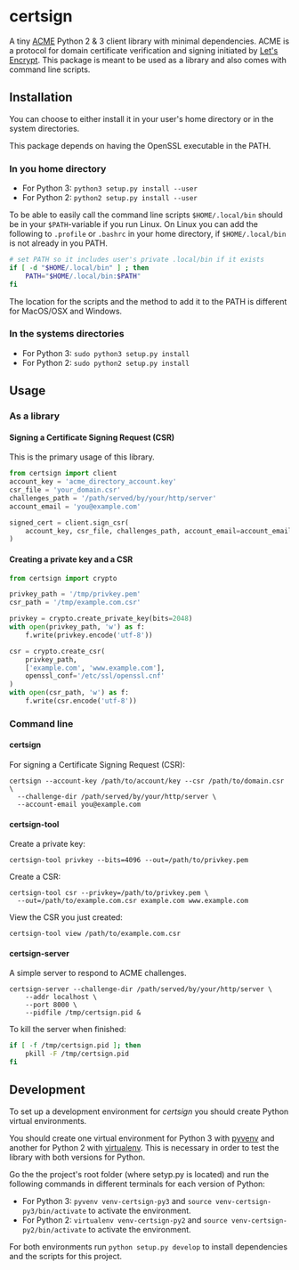 certsign
========

A tiny [ACME][acme_spec] Python 2 &amp; 3 client library with minimal dependencies. ACME is a
protocol for domain certificate verification and signing initiated by [Let's Encrypt][letsencrypt].
This package is meant to be used as a library and also comes with command line scripts.

Installation
------------

You can choose to either install it in your user's home directory or in the system directories.

This package depends on having the OpenSSL executable in the PATH.

### In you home directory
- For Python 3: `python3 setup.py install --user`
- For Python 2: `python2 setup.py install --user`

To be able to easily call the command line scripts `$HOME/.local/bin` should be in your
`$PATH`-variable if you run Linux. On Linux you can add the following to `.profile` or `.bashrc`
in your home directory, if `$HOME/.local/bin` is not already in you PATH.

```bash
# set PATH so it includes user's private .local/bin if it exists
if [ -d "$HOME/.local/bin" ] ; then
    PATH="$HOME/.local/bin:$PATH"
fi
```

The location for the scripts and the method to add it to the PATH is different for MacOS/OSX
and Windows.

### In the systems directories
- For Python 3: `sudo python3 setup.py install`
- For Python 2: `sudo python2 setup.py install`

Usage
-----

### As a library

#### Signing a Certificate Signing Request (CSR)
This is the primary usage of this library.

```python
from certsign import client
account_key = 'acme_directory_account.key'
csr_file = 'your_domain.csr'
challenges_path = '/path/served/by/your/http/server'
account_email = 'you@example.com'

signed_cert = client.sign_csr(
    account_key, csr_file, challenges_path, account_email=account_email
)
```
#### Creating a private key and a CSR

```python
from certsign import crypto

privkey_path = '/tmp/privkey.pem'
csr_path = '/tmp/example.com.csr'

privkey = crypto.create_private_key(bits=2048)
with open(privkey_path, 'w') as f:
    f.write(privkey.encode('utf-8'))

csr = crypto.create_csr(
    privkey_path,
    ['example.com', 'www.example.com'],
    openssl_conf='/etc/ssl/openssl.cnf'
)
with open(csr_path, 'w') as f:
    f.write(csr.encode('utf-8'))

```

### Command line

#### certsign
For signing a Certificate Signing Request (CSR):
```
certsign --account-key /path/to/account/key --csr /path/to/domain.csr \
  --challenge-dir /path/served/by/your/http/server \
  --account-email you@example.com
```


#### certsign-tool
Create a private key:
```
certsign-tool privkey --bits=4096 --out=/path/to/privkey.pem
```

Create a CSR:
```
certsign-tool csr --privkey=/path/to/privkey.pem \
  --out=/path/to/example.com.csr example.com www.example.com
```

View the CSR you just created:
```
certsign-tool view /path/to/example.com.csr
```


#### certsign-server
A simple server to respond to ACME challenges.
```
certsign-server --challenge-dir /path/served/by/your/http/server \
    --addr localhost \
    --port 8000 \
    --pidfile /tmp/certsign.pid &
```

To kill the server when finished:
```bash
if [ -f /tmp/certsign.pid ]; then
    pkill -F /tmp/certsign.pid
fi
```

Development
-----------

To set up a development environment for *certsign* you should create Python virtual environments.

You should create one virtual environment for Python 3 with [pyvenv] and another for Python 2
with [virtualenv]. This is necessary in order to test the library with both versions for Python.

Go the the project's root folder (where setyp.py is located) and run the following commands
in different terminals for each version of Python:
- For Python 3: `pyvenv venv-certsign-py3` and `source venv-certsign-py3/bin/activate`
  to activate the environment.
- For Python 2: `virtualenv venv-certsign-py2` and `source venv-certsign-py2/bin/activate`
  to activate the environment.

For both environments run `python setup.py develop` to install dependencies and the scripts
for this project.


[acme_spec]: https://github.com/ietf-wg-acme/acme/
[letsencrypt]: https://letsencrypt.org/
[pyvenv]: https://docs.python.org/3/library/venv.html
[virtualenv]: http://docs.python-guide.org/en/latest/dev/virtualenvs/

